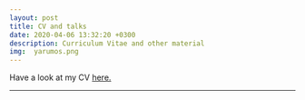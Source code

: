 ```yaml
---
layout: post
title: CV and talks
date: 2020-04-06 13:32:20 +0300
description: Curriculum Vitae and other material
img:  yarumos.png
---
```


Have a look at my CV <a href="mftorres.github.io/assets/docs/MFT_CV2_2021_v2.pdf" target="_blank">here.</a>

---
